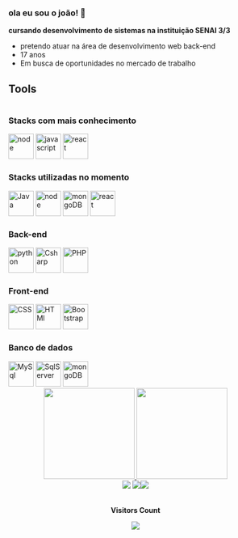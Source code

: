 ### ola eu sou o joão! 👋
**cursando desenvolvimento de sistemas na instituição SENAI 3/3**
-  pretendo atuar na área de desenvolvimento web back-end
-  17 anos
- Em busca de oportunidades no mercado de trabalho
## Tools

<div style="display:inline-block"  >

### Stacks com mais conhecimento
<img width="50" src="https://cdn.jsdelivr.net/gh/devicons/devicon/icons/nodejs/nodejs-original-wordmark.svg"   alt="node"/>
<img width="50" src="https://cdn.jsdelivr.net/gh/devicons/devicon/icons/javascript/javascript-original.svg"  alt="javascript"/>
<img width="50" src="https://cdn.jsdelivr.net/gh/devicons/devicon/icons/react/react-original-wordmark.svg"  alt="react"/>



### Stacks utilizadas no momento 
<img width="50" src="https://cdn.jsdelivr.net/gh/devicons/devicon/icons/java/java-original-wordmark.svg" alt="Java"/>
<img width="50" src="https://cdn.jsdelivr.net/gh/devicons/devicon/icons/nodejs/nodejs-original-wordmark.svg"   alt="node"/>
<img width="50" src="https://cdn.jsdelivr.net/gh/devicons/devicon/icons/mongodb/mongodb-original-wordmark.svg"   alt="mongoDB"/>
<img width="50" src="https://cdn.jsdelivr.net/gh/devicons/devicon/icons/react/react-original-wordmark.svg"  alt="react"/>
  
### Back-end
<img width="50" src="https://cdn.jsdelivr.net/gh/devicons/devicon/icons/python/python-original-wordmark.svg"  alt="python"/>
  <img width="50" src="https://cdn.jsdelivr.net/gh/devicons/devicon/icons/csharp/csharp-original.svg"  alt="Csharp"/>
  <img width="50" src="https://cdn.jsdelivr.net/gh/devicons/devicon/icons/php/php-original.svg"  alt="PHP"/>


### Front-end
<img width="50" src="https://cdn.jsdelivr.net/gh/devicons/devicon/icons/html5/html5-original.svg"  alt="CSS"/>
<img width="50" src="https://cdn.jsdelivr.net/gh/devicons/devicon/icons/css3/css3-original.svg"  alt="HTMl"/>
<img width="50" src="https://cdn.jsdelivr.net/gh/devicons/devicon/icons/bootstrap/bootstrap-original.svg"  alt="Bootstrap"/>

### Banco de dados
  <img width="50" src="https://cdn.jsdelivr.net/gh/devicons/devicon/icons/mysql/mysql-original-wordmark.svg"   alt="MySql"/>
  <img width="50" src="https://cdn.jsdelivr.net/gh/devicons/devicon/icons/microsoftsqlserver/microsoftsqlserver-plain-wordmark.svg"  alt="SqlServer"/>
  <img width="50" src="https://cdn.jsdelivr.net/gh/devicons/devicon/icons/mongodb/mongodb-original-wordmark.svg"   alt="mongoDB"/>
</div>


<div align="center">
  <a href="https://github.com/joaolima16">
  <img height="180em" src="https://github-readme-stats.vercel.app/api?username=joaolima16&show_icons=true&theme=chartreuse-dark&include_all_commits=true&count_private=true"/>
  <img height="180em" src="https://github-readme-stats.vercel.app/api/top-langs/?username=joaolima16&layout=compact&langs_count=7&theme=chartreuse-dark"/>
    
</div>


  <div align="center"> 
  <a href="https://www.instagram.com/jvitor_dev" target="_blank"><img src="https://img.shields.io/badge/-Instagram-%23E4405F?style=for-the-badge&logo=instagram&logoColor=white" target="_blank"></a>
  <a href = "mailto:joaovitordlg23101@gmail.com"><img src="https://img.shields.io/badge/-Gmail-%23333?style=for-the-badge&logo=gmail&logoColor=white" target="_blank"></a
  <a href="https://www.linkedin.com/in/jo%C3%A3o-vitor-de-lima-goncalves-66ba67220/" target="_blank"><img src="https://img.shields.io/badge/-LinkedIn-%230077B5?style=for-the-badge&logo=linkedin&logoColor=white" target="_blank"></a> 
</div> 
    <div align="center">
<br><p align="centre"><b>Visitors Count</b></p>  
<p align="center"><img align="center" src="https://profile-counter.glitch.me/joaolima16/count.svg" /></p> 
      <br></div>

  
  

 
